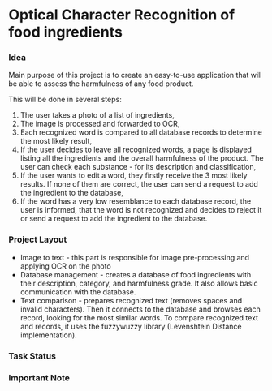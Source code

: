 # Optical Character Recognition of food ingredients

### Idea
Main purpose of this project is to create an easy-to-use application that will be able to assess the harmfulness of any food product. 

This will be done in several steps:
1. The user takes a photo of a list of ingredients,
2. The image is processed and forwarded to OCR,
3. Each recognized word is compared to all database records to determine the most likely result,
4. If the user decides to leave all recognized words, a page is displayed listing all the ingredients and the overall harmfulness of the product. The user can check each substance - for its description and classification,
5. If the user wants to edit a word, they firstly receive the 3 most likely results. If none of them are correct, the user can send a request to add the ingredient to the database,
6. If the word has a very low resemblance to each database record, the user is informed, that the word is not recognized and decides to reject it or send a request to add the ingredient to the database.

### Project Layout
* Image to text - this part is responsible for image pre-processing and applying OCR on the photo
* Database management - creates a database of food ingredients with their description, category, and harmfulness grade. It also allows basic communication with the database.
* Text comparison - prepares recognized text (removes spaces and invalid characters). Then it connects to the database and browses each record, looking for the most similar words. To compare recognized text and records, it uses the fuzzywuzzy library (Levenshtein Distance implementation).
### Task Status

### Important Note

